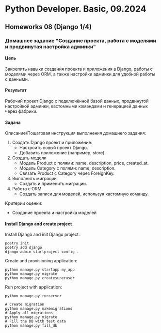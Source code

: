 # Python Developer. Basic, 09.2024

## Homeworks 08 (Django 1/4)

### Домашнее задание "Создание проекта, работа с моделями и продвинутая настройка админки"

#### Цель

Закрепить навыки создания проекта и приложения в Django, работы с моделями через ORM, а также настройки админки для удобной работы с данными.

#### Результат

Рабочий проект Django с подключённой базой данных, продвинутой настройкой админки, кастомными командами и генерацией данных через фабрики.

#### Задача

Описание/Пошаговая инструкция выполнения домашнего задания:

1. Создать Django проект и приложение:
    - Настроить новый проект Django.
    - Добавить приложение (например, store).
1. Создать модели
    - Модель Product с полями: name, description, price, created_at.
    - Модель Category с полями: name, description.
    - Связать Product с Category через ForeignKey.
1. Выполнить миграции
    - Создать и применить миграции.
1. Работа с ORM
    - Создать записи для моделей, используя кастомную команду.

Критерии оценки:

- Создание проекта и настройка моделей

#### Install Django and create project

Install Django and init Django project:

```shell
poetry init
poetry add django
django-admin startproject config .
```

Create and provisioning application:

```shell
python manage.py startapp my_app
python manage.py migrate
python manage.py createsuperuser
```

Run project with application:

```shell
python manage.py runserver
```

```shell
# Create migration
python manage.py makemigrations
# Apply all migrations
python manage.py migrate
# Fill the DB with test data
python manage.py fill_db
```
